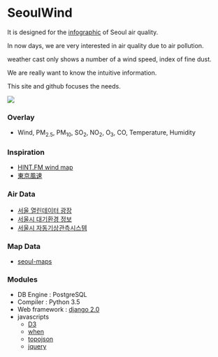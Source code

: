 # SeoulWind

It is designed for the [infographic](https://en.wikipedia.org/wiki/Infographic) of Seoul air quality.

In now days, we are very interested in air quality due to air pollution.
 
weather cast only shows a number of a wind speed, index of fine dust.

We are really want to know the intuitive information.

This site and github focuses the needs.

<img src="https://raw.githubusercontent.com/akahard2dj/SeoulWind/master/image/SeoulWind_Page.png">

### Overlay
 - Wind, PM<sub>2.5</sub>, PM<sub>10</sub>, SO<sub>2</sub>, NO<sub>2</sub>, O<sub>3</sub>, CO, Temperature, Humidity
### Inspiration
 - [HINT.FM wind map](http://hint.fm/wind/)
 - [東京風速](https://air.nullschool.net/)
 
### Air Data
 - [서울 열린데이터 광장](http://data.seoul.go.kr/)
 - [서울시 대기환경 정보](http://cleanair.seoul.go.kr/)
 - [서울시 자동기상관측시스템](http://aws.seoul.go.kr/)
    
  
### Map Data
 - [seoul-maps](https://github.com/southkorea/seoul-maps)
 
  
### Modules
 - DB Engine : PostgreSQL
 - Compiler : Python 3.5
 - Web framework : [django 2.0](https://www.djangoproject.com)
 - javascripts
    - [D3](https://d3js.org/)
    - [when](https://github.com/cujojs/when)
    - [topojson](https://github.com/topojson/topojson)
    - [jquery](https://jquery.com/)
